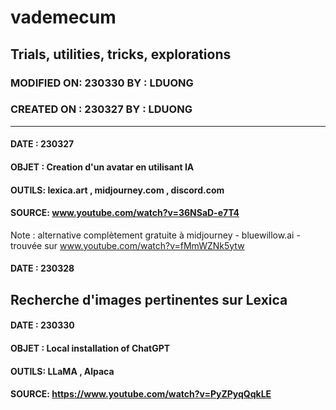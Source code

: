# vademecum
## Trials, utilities, tricks, explorations
### MODIFIED ON: 230330 BY : LDUONG
### CREATED ON : 230327 BY : LDUONG
---
#### DATE  : 230327
#### OBJET : Creation d'un avatar en utilisant IA
#### OUTILS: lexica.art , midjourney.com , discord.com
#### SOURCE: www.youtube.com/watch?v=36NSaD-e7T4
Note : alternative complètement gratuite à midjourney - bluewillow.ai - trouvée sur www.youtube.com/watch?v=fMmWZNk5ytw

#### DATE  : 230328
Recherche d'images pertinentes sur Lexica
---
#### DATE  : 230330
#### OBJET : Local installation of ChatGPT
#### OUTILS: LLaMA , Alpaca
#### SOURCE: https://www.youtube.com/watch?v=PyZPyqQqkLE
